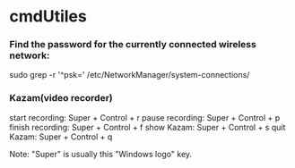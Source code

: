 # cmdUtiles


### Find the password for the currently connected wireless network:

sudo grep -r '^psk=' /etc/NetworkManager/system-connections/

### Kazam(video recorder)

start recording: Super + Control + r
pause recording: Super + Control + p
finish recording: Super + Control + f
show Kazam: Super + Control + s
quit Kazam: Super + Control + q

Note: "Super" is usually this "Windows logo" key.
